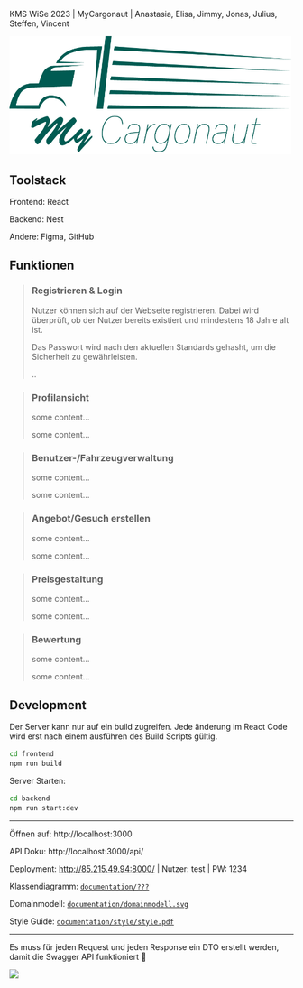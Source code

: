 KMS WiSe 2023 | MyCargonaut | Anastasia, Elisa, Jimmy, Jonas, Julius, Steffen, Vincent

<img src="frontend/src/assets/img/Logo.png"  width="500px" />


## Toolstack
Frontend: React 

Backend: Nest

Andere: Figma, GitHub


## Funktionen

>### Registrieren & Login
> Nutzer können sich auf der Webseite registrieren. Dabei wird überprüft, ob der Nutzer bereits existiert und mindestens 18 Jahre alt ist.
>
> Das Passwort wird nach den aktuellen Standards gehasht, um die Sicherheit zu gewährleisten.
> 
> ..


>### Profilansicht
> some content...
>
> some content...

>### Benutzer-/Fahrzeugverwaltung
> some content...
>
> some content...

>### Angebot/Gesuch erstellen
> some content...
>
> some content...

>### Preisgestaltung
> some content...
>
> some content...

>### Bewertung
> some content...
>
> some content...
> 


## Development

Der Server kann nur auf ein build zugreifen. Jede änderung im React Code wird erst nach einem ausführen des Build Scripts gültig.
```bash
cd frontend
npm run build
```


Server Starten:
```bash
cd backend
npm run start:dev
```
___
Öffnen auf: http://localhost:3000

API Doku: http://localhost:3000/api/

Deployment: http://85.215.49.94:8000/ | Nutzer: test | PW: 1234

Klassendiagramm:  [`documentation/???`](documentation/???)

Domainmodell:  [`documentation/domainmodell.svg`](documentation/domainmodell.svg)

Style Guide:  [`documentation/style/style.pdf`](documentation/style/style.pdf)
___
Es muss für jeden Request und jeden Response ein DTO erstellt werden, damit die Swagger API funktioniert :smiling_face_with_tear:

<img src="https://media.tenor.com/Opkrr0Wd2VAAAAAd/struggle-crying.gif"  width="200" />

